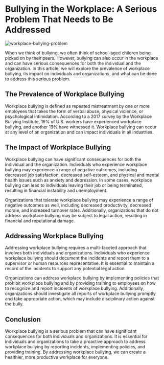 # Bullying in the Workplace: A Serious Problem That Needs to Be Addressed

![workplace-bullying-problem](./assets/003-1920x180.jpg "workplace-bullying-problem")


When we think of bullying, we often think of school-aged children being picked on by their peers. However, bullying can also occur in the workplace and can have serious consequences for both the individual and the organization. In this article, we will explore the prevalence of workplace bullying, its impact on individuals and organizations, and what can be done to address this serious problem.

## The Prevalence of Workplace Bullying

Workplace bullying is defined as repeated mistreatment by one or more employees that takes the form of verbal abuse, physical violence, or psychological intimidation. According to a 2017 survey by the Workplace Bullying Institute, 19% of U.S. workers have experienced workplace bullying, and another 19% have witnessed it. Workplace bullying can occur at any level of an organization and can impact individuals in all industries.

## The Impact of Workplace Bullying

Workplace bullying can have significant consequences for both the individual and the organization. Individuals who experience workplace bullying may experience a range of negative outcomes, including decreased job satisfaction, decreased self-esteem, and physical and mental health issues such as anxiety and depression. In some cases, workplace bullying can lead to individuals leaving their job or being terminated, resulting in financial instability and unemployment.

Organizations that tolerate workplace bullying may experience a range of negative outcomes as well, including decreased productivity, decreased morale, and increased turnover rates. Additionally, organizations that do not address workplace bullying may be subject to legal action, resulting in financial and reputational damage.

## Addressing Workplace Bullying

Addressing workplace bullying requires a multi-faceted approach that involves both individuals and organizations. Individuals who experience workplace bullying should document the incidents and report them to a supervisor or human resources representative. It is essential to maintain a record of the incidents to support any potential legal action.

Organizations can address workplace bullying by implementing policies that prohibit workplace bullying and by providing training to employees on how to recognize and report incidents of workplace bullying. Additionally, organizations should investigate all reports of workplace bullying promptly and take appropriate action, which may include disciplinary action against the bully.

## Conclusion

Workplace bullying is a serious problem that can have significant consequences for both individuals and organizations. It is essential for individuals and organizations to take a proactive approach to address workplace bullying by reporting incidents, implementing policies, and providing training. By addressing workplace bullying, we can create a healthier, more productive workplace for everyone.